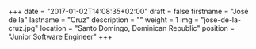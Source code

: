 +++
date = "2017-01-02T14:08:35+02:00"
draft = false
firstname = "José de la"
lastname = "Cruz"
description = ""
weight = 1
img = "jose-de-la-cruz.jpg"
location = "Santo Domingo, Dominican Republic"
position = "Junior Software Engineer"
+++
